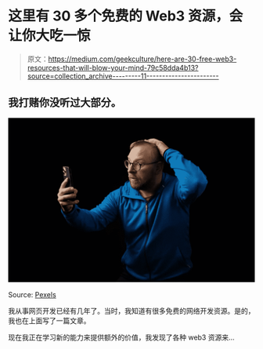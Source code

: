 # 这里有 30 多个免费的 Web3 资源，会让你大吃一惊

> 原文：<https://medium.com/geekculture/here-are-30-free-web3-resources-that-will-blow-your-mind-79c58dda4b13?source=collection_archive---------11----------------------->

## 我打赌你没听过大部分。

![](img/e600401f71d3ed5ec65e3458ad07adf6.png)

Source: [Pexels](https://www.pexels.com/photo/man-in-blue-zip-up-jacket-holding-an-iphone-11645173/)

我从事网页开发已经有几年了。当时，我知道有很多免费的网络开发资源。是的，我也在上面写了一篇文章。

现在我正在学习新的能力来提供额外的价值，我发现了各种 web3 资源来…